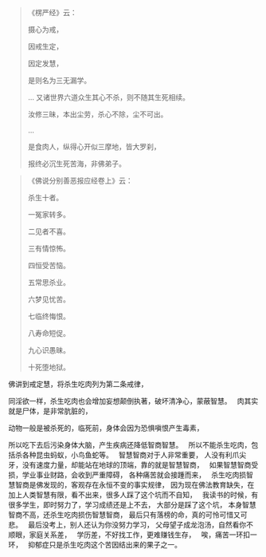 > 《楞严经》云： 
> 
> 摄心为戒，
> 
> 因戒生定，
> 
> 因定发慧，
> 
> 是则名为三无漏学。
> 
> ... 又诸世界六道众生其心不杀，则不随其生死相续。
> 
> 汝修三昧，本出尘劳，杀心不除，尘不可出。
> 
> ...
> 
> 是食肉人，纵得心开似三摩地，皆大罗刹，
> 
> 报终必沉生死苦海，非佛弟子。


> 《佛说分别善恶报应经卷上》云：
> 
> 杀生十者。
> 
> 一冤家转多。
> 
> 二见者不喜。
> 
> 三有情惊怖。
> 
> 四恒受苦恼。
> 
> 五常思杀业。
> 
> 六梦见忧苦。
> 
> 七临终悔恨。
> 
> 八寿命短促。
> 
> 九心识愚昧。
> 
> 十死堕地狱。

佛讲到戒定慧，将杀生吃肉列为第二条戒律，

同淫欲一样，杀生吃肉也会增加妄想颠倒执著，破坏清净心，蒙蔽智慧。
&nbsp;
肉其实就是尸体，是非常肮脏的，

动物一般是被杀死的，临死前，身体会因为恐惧嗔恨产生毒素，

所以吃下去后污染身体大脑，产生疾病还降低智商智慧。
&nbsp;
所以不能杀生吃肉，包括杀各种昆虫蚂蚁，小鸟鱼蛇等。
&nbsp;
智慧智商对于人非常重要，
人没有利爪尖牙，没有速度力量，却能站在地球的顶端，靠的就是智慧智商，
&nbsp;
如果智慧智商受损，学业事业财路，会收到严重障碍，
各种痛苦就会接踵而来，
&nbsp;
杀生吃肉损智慧智商是佛发现的，客观存在永恒不变的事实规律，
因为现在佛法教育缺失，在加上人类智慧有限，看不出来，很多人踩了这个坑而不自知，
&nbsp;
我读书的时候，有很多学生，即时努力了，学习成绩还是上不去，
大部分是踩了这个坑，
本身智慧智商不高，还杀生吃肉损伤智慧智商，
最后只有落榜的命，真的可怜可惜又可悲。
&nbsp;
最后没考上，别人还认为你没努力学习，
父母望子成龙泡汤，自然看你不顺眼，家庭关系差，
&nbsp;
学历差，不好找工作，更难赚钱生存，
&nbsp;
唉，痛苦一环扣一环，
&nbsp;
抑郁症只是杀生吃肉这个苦因结出来的果子之一。

